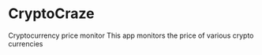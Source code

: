 # CryptoCraze
Cryptocurrency price monitor
This app monitors the price of various crypto currencies

